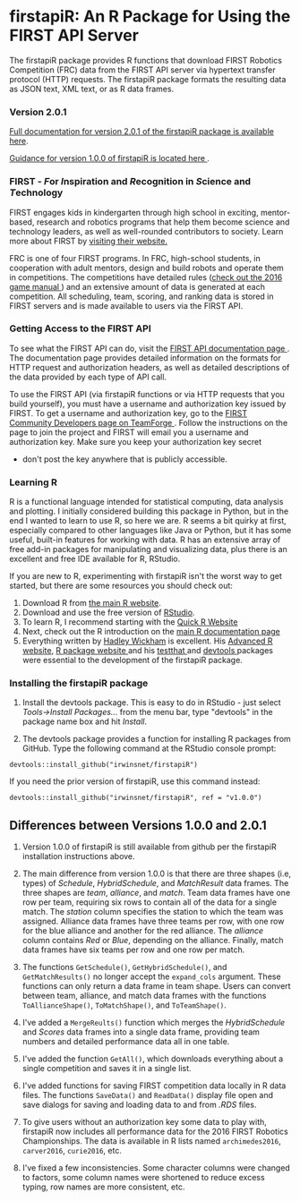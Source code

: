 # firstapiR: An R Package for Using the FIRST API Server

The firstapiR package provides R functions that download FIRST Robotics 
Competition (FRC) data from the FIRST API server via hypertext transfer protocol
(HTTP) requests. The firstapiR package formats the resulting data as JSON text,
XML text, or as R data frames.

### Version 2.0.1

[Full documentation for version 2.0.1 of the firstapiR package is available here](https://irwinsnet.github.io/firstapiR/Getting_Started).

[Guidance for version
1.0.0 of firstapiR is located here
](http://irwinsnet.github.io/projects/firstapiR/Getting_Started_v100).


### FIRST - *F*or *I*nspiration and *R*ecognition in *S*cience and *T*echnology

FIRST engages kids in kindergarten through high school in exciting, 
mentor-based, research and robotics programs that help them become science and 
technology leaders, as well as well-rounded contributors to society. Learn more 
about FIRST by [visiting their website.](http://www.firstinspires.org/)

FRC is one of four FIRST programs. In FRC, high-school students, in cooperation
with adult mentors, design and build robots and operate them in competitions.
The competitions have detailed rules ([check out the 2016 game manual 
](http://www.firstinspires.org/resource-library/frc/competition-manual-qa-system))
and an extensive amount of data is generated at each competition. All 
scheduling, team, scoring, and ranking data is stored in FIRST servers and is 
made available to users via the FIRST API.


### Getting Access to the FIRST API

To see what the FIRST API can do, visit the [FIRST API documentation page 
](http://docs.frcevents2.apiary.io/#). The documentation page provides detailed 
information on the formats for HTTP request and authorization headers, as well
as detailed descriptions of the data provided by each type of API call.

To use the FIRST API (via firstapiR functions or via HTTP requests that you
build yourself), you must have a username and authorization key issued by FIRST.
To get a username and authorization key, go to the [FIRST Community Developers
page on TeamForge 
](https://usfirst.collab.net/sf/projects/first_community_developers/). Follow 
the instructions on the page to join the project and FIRST will email you a 
username and authorization key. Make sure you keep your authorization key secret
- don't post the key anywhere that is publicly accessible.


### Learning R

R is a functional language intended for statistical computing, data analysis and
plotting. I initially considered building this package in Python, but in the end
I wanted to learn to use R, so here we are. R seems a bit quirky at first, 
especially compared to other languages like Java or Python, but it has some
useful, built-in features for working with data. R has an extensive array of
free add-in packages for manipulating and visualizing data, plus there is an
excellent and free IDE available for R, RStudio.

If you are new to R, experimenting with firstapiR isn't the worst way to get 
started, but there are some resources you should check out:

1. Download R from [the main R
website](https://cran.r-project.org/mirrors.html).
1. Download and use the free version of [RStudio]( 
https://www.rstudio.com/home/).
1. To learn R, I recommend starting with the
[Quick R Website ](http://www.statmethods.net/)
1. Next, check out the R
introduction on the [main R documentation page 
](https://cran.r-project.org/manuals.html)
1. Everything written by [Hadley
Wickham](http://hadley.nz/) is excellent. His [Advanced R
website](http://adv-r.had.co.nz/), [R package website 
](http://r-pkgs.had.co.nz/) and his [testthat 
](https://cran.r-project.org/web/packages/testthat/index.html) and [devtools 
](https://cran.r-project.org/web/packages/devtools/index.html) packages were 
essential to the development of the firstapiR package.


### Installing the firstapiR package

1. Install the devtools package. This is easy to do in RStudio - just select
_Tools->Install Packages..._ from the menu bar, type "devtools" in the
package name box and hit _Install_.

1. The devtools package provides a function for installing R packages from
GitHub. Type the following command at the RStudio console prompt:
```{r install_v2.0.1, eval = FALSE}
devtools::install_github("irwinsnet/firstapiR")
```

If you need the prior version of firstapiR, use this command instead:
```{r install_v1.0.0, eval= FALSE}
devtools::install_github("irwinsnet/firstapiR", ref = "v1.0.0")
```


## Differences between Versions 1.0.0 and 2.0.1

1. Version 1.0.0 of firstapiR is still available from github per the firstapiR
installation instructions above.

1. The main difference from version 1.0.0 is that there are three shapes (i.e, 
types) of *Schedule*, *HybridSchedule*, and *MatchResult* data frames. The three
shapes are *team*, *alliance*, and *match*. Team data frames have one row per
team, requiring six rows to contain all of the data for a single match. The 
*station* column specifies the station to which the team was assigned. Alliance 
data frames have three teams per row, with one row for the blue alliance and 
another for the red alliance. The *alliance* column contains *Red* or *Blue*,
depending on the alliance. Finally, match data frames have six teams per row
and one row per match.

1. The functions `GetSchedule()`, `GetHybridSchedule()`, and `GetMatchResults()`
no longer accept the `expand_cols` argument. These functions can only return a
data frame in team shape. Users can convert between team, alliance, and match 
data frames with the functions `ToAllianceShape()`, `ToMatchShape()`, and 
`ToTeamShape()`.

1. I've added a `MergeReults()` function which merges the *HybridSchedule* and
*Scores* data frames into a single data frame, providing team numbers and
detailed performance data all in one table.

1. I've added the function `GetAll()`, which downloads everything about a single
competition and saves it in a single list.

1. I've added functions for saving FIRST competition data locally in R data
files. The functions `SaveData()` and `ReadData()` display file open and save
dialogs for saving and loading data to and from *.RDS* files.

1. To give users without an authorization key some data to play with, firstapiR
now includes all performance data for the 2016 FIRST Robotics Championships.
The data is available in R lists named `archimedes2016`, `carver2016`,
`curie2016`, etc.

1. I've fixed a few inconsistencies. Some character columns were changed to
factors, some column names were shortened to reduce excess typing, row names are
more consistent, etc.
